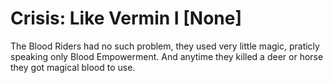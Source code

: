 # Crisis: Like Vermin I [None]

The Blood Riders had no such problem, they used very little magic, praticly speaking only Blood Empowerment. And anytime they killed a deer or horse they got magical blood to use.

